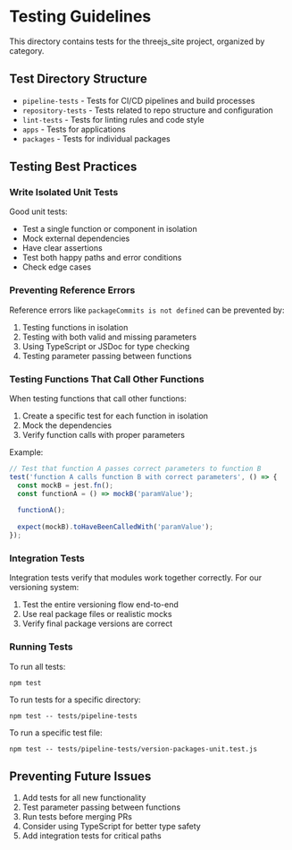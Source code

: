 # Testing Guidelines

This directory contains tests for the threejs_site project, organized by category.

## Test Directory Structure

- `pipeline-tests` - Tests for CI/CD pipelines and build processes
- `repository-tests` - Tests related to repo structure and configuration
- `lint-tests` - Tests for linting rules and code style
- `apps` - Tests for applications
- `packages` - Tests for individual packages

## Testing Best Practices

### Write Isolated Unit Tests

Good unit tests:
- Test a single function or component in isolation
- Mock external dependencies
- Have clear assertions
- Test both happy paths and error conditions
- Check edge cases

### Preventing Reference Errors

Reference errors like `packageCommits is not defined` can be prevented by:

1. Testing functions in isolation
2. Testing with both valid and missing parameters
3. Using TypeScript or JSDoc for type checking
4. Testing parameter passing between functions 

### Testing Functions That Call Other Functions

When testing functions that call other functions:

1. Create a specific test for each function in isolation
2. Mock the dependencies
3. Verify function calls with proper parameters

Example:
```javascript
// Test that function A passes correct parameters to function B
test('function A calls function B with correct parameters', () => {
  const mockB = jest.fn();
  const functionA = () => mockB('paramValue');
  
  functionA();
  
  expect(mockB).toHaveBeenCalledWith('paramValue');
});
```

### Integration Tests

Integration tests verify that modules work together correctly. For our versioning system:

1. Test the entire versioning flow end-to-end
2. Use real package files or realistic mocks
3. Verify final package versions are correct

### Running Tests

To run all tests:
```
npm test
```

To run tests for a specific directory:
```
npm test -- tests/pipeline-tests
```

To run a specific test file:
```
npm test -- tests/pipeline-tests/version-packages-unit.test.js
```

## Preventing Future Issues

1. Add tests for all new functionality
2. Test parameter passing between functions
3. Run tests before merging PRs
4. Consider using TypeScript for better type safety
5. Add integration tests for critical paths 